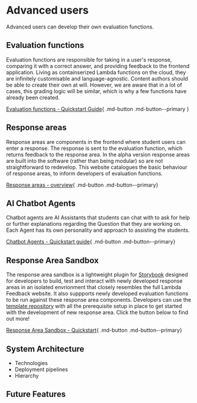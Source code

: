 # Advanced users

Advanced users can develop their own evaluation functions.

## Evaluation functions

Evaluation functions are responsible for taking in a user's response, comparing it with a correct answer, and providing feedback to the frontend application. Living as containserized Lambda functions on the cloud, they are infinitely customisable and language-agnostic. Content authors should be able to create their own at will. However, we are aware that in a lot of cases, this grading logic will be similar, which is why a few functions have already been created.

[Evaluation functions - Quickstart Guide](evaluation_functions/quickstart.md){ .md-button .md-button--primary }

## Response areas

Response areas are components in the frontend where student users can enter a response. The response is sent to the evaluation function, which returns feedback to the response area. In the alpha version response areas are built into the software (rather than being modular) so are not straightforward to redevelop. This website catalogues the basic behaviour of response areas, to inform developers of evaluation functions.

[Response areas - overview](response_areas/overview.md){ .md-button .md-button--primary}

## AI Chatbot Agents

Chatbot agents are AI Assistants that students can chat with to ask for help or further explanations regarding the Question that they are working on. Each Agent has its own personality and approach to assisting the students.

[Chatbot Agents - Quickstart guide](chatbot_agents/quickstart.md){ .md-button .md-button--primary}

## Response Area Sandbox

The response area sandbox is a lightweight plugin for [Storybook](https://storybook.js.org/) designed for developers to build, test and interact with newly developed response areas in an isolated envrionment that closely resembles the full Lambda Feedback website. It also suppports newly developed evaluation functions to be run against these response area components. Developers can use the [template repository](https://github.com/lambda-feedback-segp-sandbox/response-area-template) with all the prerequisite setup in place to get started with the development of new response area. Click the button below to find out more!

[Response Area Sandbox - Quickstart](response_area_sandbox/sand_box.md){ .md-button .md-button--primary}

## System Architecture

- Technologies
- Deployment pipelines
- Hierarchy

## Future Features
